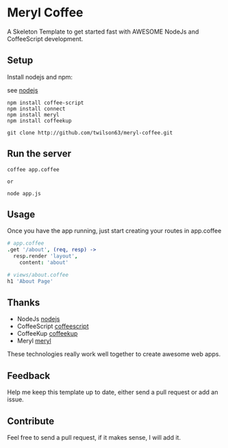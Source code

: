 # Meryl Coffee 

A Skeleton Template to get started fast with AWESOME NodeJs and CoffeeScript
development.

## Setup

Install nodejs and npm:

see [nodejs](http://nodejs.com)

```
npm install coffee-script
npm install connect
npm install meryl
npm install coffeekup

git clone http://github.com/twilson63/meryl-coffee.git

```
## Run the server

```
coffee app.coffee

or

node app.js

```
## Usage

Once you have the app running, just start creating your routes in
app.coffee

``` coffee
# app.coffee
.get '/about', (req, resp) ->
  resp.render 'layout',
    content: 'about'

# views/about.coffee
h1 'About Page'
```

## Thanks

* NodeJs [nodejs](http://nodejs.org)
* CoffeeScript [coffeescript](http://coffeescript.org)
* CoffeeKup [coffeekup](http://coffeekup.org/)
* Meryl [meryl](https://github.com/coffeemate/meryl/wiki)

These technologies really work well together to create awesome web apps.

## Feedback

Help me keep this template up to date, either send a pull request or add an issue.


## Contribute

Feel free to send a pull request, if it makes sense, I will add it.




